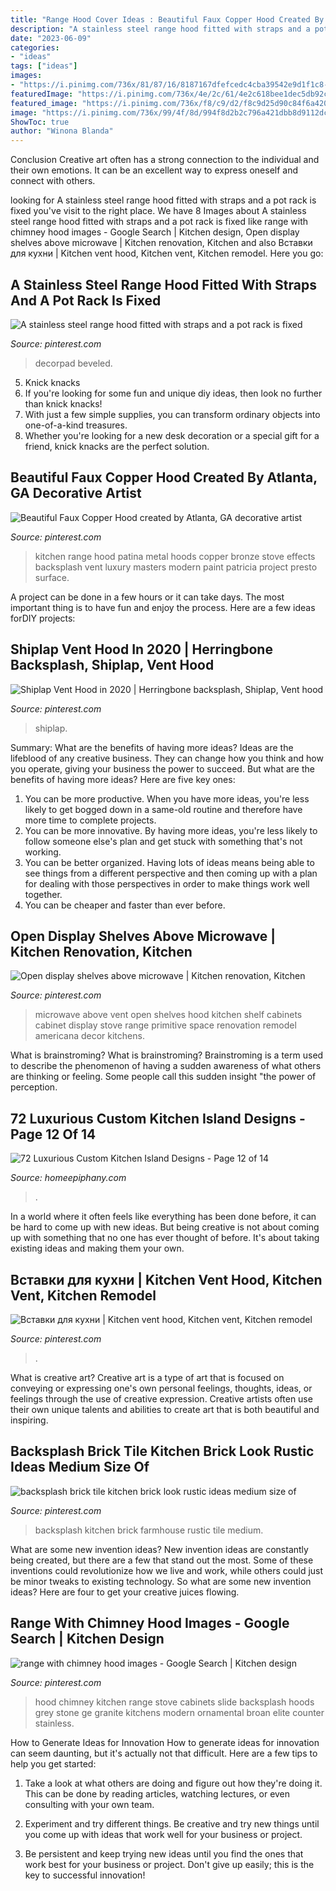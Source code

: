 ```yaml
---
title: "Range Hood Cover Ideas : Beautiful Faux Copper Hood Created By Atlanta, Ga Decorative Artist"
description: "A stainless steel range hood fitted with straps and a pot rack is fixed"
date: "2023-06-09"
categories:
- "ideas"
tags: ["ideas"]
images:
- "https://i.pinimg.com/736x/81/87/16/8187167dfefcedc4cba39542e9d1f1c8--chimney-style-range-hood-exhaust-hood.jpg"
featuredImage: "https://i.pinimg.com/736x/4e/2c/61/4e2c618bee1dec5db92cdd64241cb3d0.jpg"
featured_image: "https://i.pinimg.com/736x/f8/c9/d2/f8c9d25d90c84f6a42058d8f68768b1b--shelf-above-microwave-microwave-shelf-ideas.jpg"
image: "https://i.pinimg.com/736x/99/4f/8d/994f8d2b2c796a421dbb8d9112dc2578.jpg"
ShowToc: true
author: "Winona Blanda"
---
```



Conclusion
Creative art often has a strong connection to the individual and their own emotions. It can be an excellent way to express oneself and connect with others.

	

		
looking for A stainless steel range hood fitted with straps and a pot rack is fixed you've visit to the right place. We have 8 Images about A stainless steel range hood fitted with straps and a pot rack is fixed like range with chimney hood images - Google Search | Kitchen design, Open display shelves above microwave | Kitchen renovation, Kitchen and also Вставки для кухни | Kitchen vent hood, Kitchen vent, Kitchen remodel. Here you go:
		
    
## A Stainless Steel Range Hood Fitted With Straps And A Pot Rack Is Fixed

<img loading=lazy src="https://i.pinimg.com/736x/6a/24/17/6a2417f5849ee1a05c52d545097b0eb6.jpg" onerror="this.onerror=null;this.src='https://tse2.mm.bing.net/th?id=OIP.0FHtKIeI4EoJgcVfP0TiYQHaLH&amp;pid=15.1';" alt="A stainless steel range hood fitted with straps and a pot rack is fixed">

_Source: pinterest.com_

>decorpad beveled. 

	

5. Knick knacks
1. If you're looking for some fun and unique diy ideas, then look no further than knick knacks!
2. With just a few simple supplies, you can transform ordinary objects into one-of-a-kind treasures.
3. Whether you're looking for a new desk decoration or a special gift for a friend, knick knacks are the perfect solution.

    
## Beautiful Faux Copper Hood Created By Atlanta, GA Decorative Artist

<img loading=lazy src="https://i.pinimg.com/736x/4d/5e/ef/4d5eef377ec70eb36075103405494e15.jpg" onerror="this.onerror=null;this.src='https://tse2.mm.bing.net/th?id=OIP.s34BBNOaB2Bxb5N4RXg2wAHaLH&amp;pid=15.1';" alt="Beautiful Faux Copper Hood created by Atlanta, GA decorative artist">

_Source: pinterest.com_

>kitchen range hood patina metal hoods copper bronze stove effects backsplash vent luxury masters modern paint patricia project presto surface. 

	

A project can be done in a few hours or it can take days. The most important thing is to have fun and enjoy the process. Here are a few ideas forDIY projects: 

    
## Shiplap Vent Hood In 2020 | Herringbone Backsplash, Shiplap, Vent Hood

<img loading=lazy src="https://i.pinimg.com/736x/4e/2c/61/4e2c618bee1dec5db92cdd64241cb3d0.jpg" onerror="this.onerror=null;this.src='https://tse3.mm.bing.net/th?id=OIP.qpcSDDIJzXa3ANGOnjaK1gHaKO&amp;pid=15.1';" alt="Shiplap Vent Hood in 2020 | Herringbone backsplash, Shiplap, Vent hood">

_Source: pinterest.com_

>shiplap. 

	

Summary: What are the benefits of having more ideas?
Ideas are the lifeblood of any creative business. They can change how you think and how you operate, giving your business the power to succeed. But what are the benefits of having more ideas? Here are five key ones:
1. You can be more productive. When you have more ideas, you're less likely to get bogged down in a same-old routine and therefore have more time to complete projects.
2. You can be more innovative. By having more ideas, you're less likely to follow someone else's plan and get stuck with something that's not working.
3. You can be better organized. Having lots of ideas means being able to see things from a different perspective and then coming up with a plan for dealing with those perspectives in order to make things work well together.
4. You can be cheaper and faster than ever before.

    
## Open Display Shelves Above Microwave | Kitchen Renovation, Kitchen

<img loading=lazy src="https://i.pinimg.com/736x/f8/c9/d2/f8c9d25d90c84f6a42058d8f68768b1b--shelf-above-microwave-microwave-shelf-ideas.jpg" onerror="this.onerror=null;this.src='https://tse4.mm.bing.net/th?id=OIP.ferpAfDrgevjVq1cfUYDQAHaJ3&amp;pid=15.1';" alt="Open display shelves above microwave | Kitchen renovation, Kitchen">

_Source: pinterest.com_

>microwave above vent open shelves hood kitchen shelf cabinets cabinet display stove range primitive space renovation remodel americana decor kitchens. 

	

What is brainstroming?
What is brainstroming? Brainstroming is a term used to describe the phenomenon of having a sudden awareness of what others are thinking or feeling. Some people call this sudden insight "the power of perception.

    
## 72 Luxurious Custom Kitchen Island Designs - Page 12 Of 14

<img loading=lazy src="https://homeepiphany.com/wp-content/uploads/2015/09/72-Luxurious-Custom-Kitchen-Island-Designs-59.jpg" onerror="this.onerror=null;this.src='https://tse3.mm.bing.net/th?id=OIP.ON9Ww4Pl8SjdzGBejpZkMgHaLI&amp;pid=15.1';" alt="72 Luxurious Custom Kitchen Island Designs - Page 12 of 14">

_Source: homeepiphany.com_

>. 

	

In a world where it often feels like everything has been done before, it can be hard to come up with new ideas. But being creative is not about coming up with something that no one has ever thought of before. It's about taking existing ideas and making them your own.

    
## Вставки для кухни | Kitchen Vent Hood, Kitchen Vent, Kitchen Remodel

<img loading=lazy src="https://i.pinimg.com/736x/11/2f/bd/112fbd7bccee10ac26d292304aa1ce50.jpg" onerror="this.onerror=null;this.src='https://tse4.mm.bing.net/th?id=OIP.-GwCaRIUHHZCV3W5Uj8NLAAAAA&amp;pid=15.1';" alt="Вставки для кухни | Kitchen vent hood, Kitchen vent, Kitchen remodel">

_Source: pinterest.com_

>. 

	

What is creative art?
Creative art is a type of art that is focused on conveying or expressing one's own personal feelings, thoughts, ideas, or feelings through the use of creative expression. Creative artists often use their own unique talents and abilities to create art that is both beautiful and inspiring.

    
## Backsplash Brick Tile Kitchen Brick Look Rustic Ideas Medium Size Of

<img loading=lazy src="https://i.pinimg.com/736x/99/4f/8d/994f8d2b2c796a421dbb8d9112dc2578.jpg" onerror="this.onerror=null;this.src='https://tse2.mm.bing.net/th?id=OIP.yolnKKoT0a09D2W8KOMU4gHaLJ&amp;pid=15.1';" alt="backsplash brick tile kitchen brick look rustic ideas medium size of">

_Source: pinterest.com_

>backsplash kitchen brick farmhouse rustic tile medium. 

	

What are some new invention ideas?
New invention ideas are constantly being created, but there are a few that stand out the most. Some of these inventions could revolutionize how we live and work, while others could just be minor tweaks to existing technology. So what are some new invention ideas? Here are four to get your creative juices flowing.

    
## Range With Chimney Hood Images - Google Search | Kitchen Design

<img loading=lazy src="https://i.pinimg.com/736x/81/87/16/8187167dfefcedc4cba39542e9d1f1c8--chimney-style-range-hood-exhaust-hood.jpg" onerror="this.onerror=null;this.src='https://tse1.mm.bing.net/th?id=OIP.UsqZkXVAzL6-QLVSQRShmwHaLH&amp;pid=15.1';" alt="range with chimney hood images - Google Search | Kitchen design">

_Source: pinterest.com_

>hood chimney kitchen range stove cabinets slide backsplash hoods grey stone ge granite kitchens modern ornamental broan elite counter stainless. 

	

How to Generate Ideas for Innovation
How to generate ideas for innovation can seem daunting, but it's actually not that difficult. Here are a few tips to help you get started:
1. Take a look at what others are doing and figure out how they're doing it. This can be done by reading articles, watching lectures, or even consulting with your own team.

2. Experiment and try different things. Be creative and try new things until you come up with ideas that work well for your business or project.

3. Be persistent and keep trying new ideas until you find the ones that work best for your business or project. Don't give up easily; this is the key to successful innovation!


